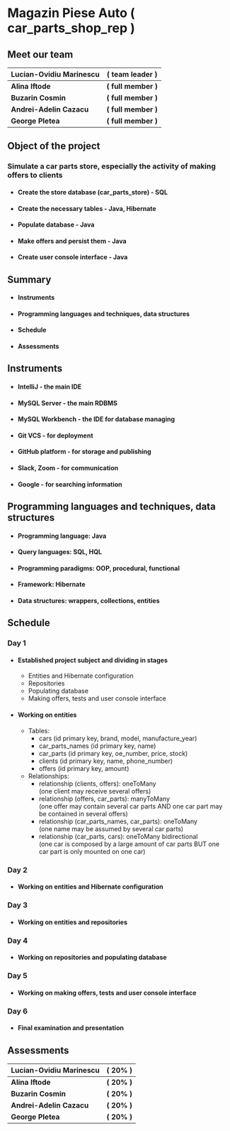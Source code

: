 # Magazin Piese Auto ( car_parts_shop_rep )

## Meet our team

| Lucian-Ovidiu Marinescu  | ( team leader )     |
|--------------------------|---------------------|
| **Alina Iftode**         | **( full member )** |
| **Buzarin Cosmin**       | **( full member )** |
| **Andrei-Adelin Cazacu** | **( full member )** |
| **George Pletea**        | **( full member )** |

## Object of the project

### Simulate a car parts store, especially the activity of making offers to clients

- #### Create the store database (car_parts_store) - SQL
- #### Create the necessary tables - Java, Hibernate
- #### Populate database - Java
- #### Make offers and persist them - Java
- #### Create user console interface - Java

## Summary

+ #### Instruments
+ #### Programming languages and techniques, data structures
+ #### Schedule
+ #### Assessments


## Instruments

- #### IntelliJ - the main IDE
- #### MySQL Server - the main RDBMS
- #### MySQL Workbench - the IDE for database managing
- #### Git VCS - for deployment
- #### GitHub platform - for storage and publishing
- #### Slack, Zoom - for communication
- #### Google - for searching information

## Programming languages and techniques, data structures

- #### Programming language: Java
- #### Query languages: SQL, HQL
- #### Programming paradigms: OOP, procedural, functional
- #### Framework: Hibernate
- #### Data structures: wrappers, collections, entities

## Schedule

### Day 1

* #### Established project subject and dividing in stages
    * Entities and Hibernate configuration
    * Repositories
    * Populating database
    * Making offers, tests and user console interface
* #### Working on entities
    * Tables:
        * cars (id primary key, brand, model, manufacture_year)
        * car_parts_names (id primary key, name)
        * car_parts (id primary key, oe_number, price, stock)
        * clients (id primary key, name, phone_number)
        * offers (id primary key, amount)
    * Relationships:
        * relationship (clients, offers): oneToMany   
          (one client may receive several offers)
        * relationship (offers, car_parts): manyToMany  
          (one offer may contain several car parts AND one car part may be contained in several offers)
        * relationship (car_parts_names, car_parts): oneToMany    
          (one name may be assumed by several car parts)
        * relationship (car_parts, cars): oneToMany bidirectional   
          (one car is composed by a large amount of car parts BUT one car part is only mounted on one car)

### Day 2

* #### Working on entities and Hibernate configuration

### Day 3

* #### Working on entities and repositories

### Day 4

* #### Working on repositories and populating database

### Day 5

* #### Working on making offers, tests and user console interface

### Day 6

* #### Final examination and presentation

## Assessments

| Lucian-Ovidiu Marinescu  | **( 20% )** |
|--------------------------|-------------|
| **Alina Iftode**         | **( 20% )** |
| **Buzarin Cosmin**       | **( 20% )** |
| **Andrei-Adelin Cazacu** | **( 20% )** |
| **George Pletea**        | **( 20% )** |


